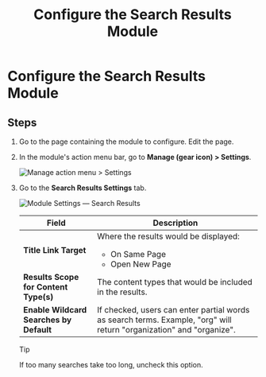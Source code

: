 ﻿---
uid: config-module-search-results
locale: en
title: Configure the Search Results Module
dnneditions: 
dnnversion: 09.02.00
related-topics: configure-module-on-page-pb-all
---

# Configure the Search Results Module

## Steps

1.  Go to the page containing the module to configure. Edit the page.
2.  In the module's action menu bar, go to **Manage (gear icon) \> Settings**.
    
      
    
    ![Manage action menu > Settings](/images/scr-actionmenu-manage-settings.png)
    
      
    
3.  Go to the **Search Results Settings** tab.
    
      
    
    ![Module Settings — Search Results](/images/scr-modulesettings-SearchResults.png)
    
      
    |**Field**|**Description**|
    |--|--|
    |**Title Link Target**|Where the results would be displayed:<ul><li>On Same Page</li><li>Open New Page</li></ul>|
    |**Results Scope for Content Type(s)**|The content types that would be included in the results.|
    |**Enable Wildcard Searches by Default**|If checked, users can enter partial words as search terms. Example, "org" will return "organization" and "organize".|
    
    > [!TIP]
    > If too many searches take too long, uncheck this option.
